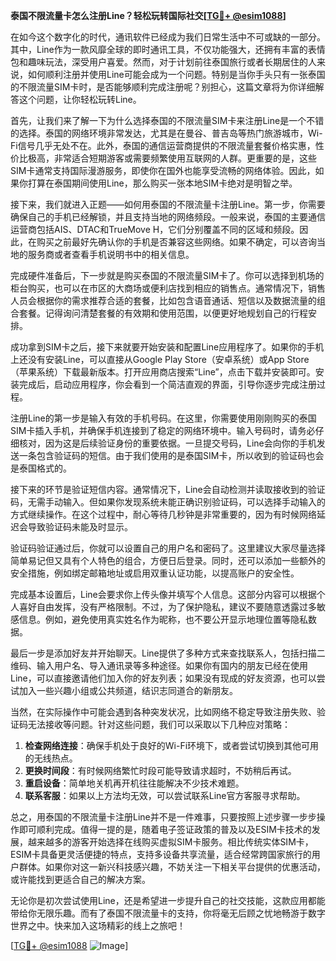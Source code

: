 **泰国不限流量卡怎么注册Line？轻松玩转国际社交[[TG💪+ @esim1088](https://t.me/s/esim1088)]**

在如今这个数字化的时代，通讯软件已经成为我们日常生活中不可或缺的一部分。其中，Line作为一款风靡全球的即时通讯工具，不仅功能强大，还拥有丰富的表情包和趣味玩法，深受用户喜爱。然而，对于计划前往泰国旅行或者长期居住的人来说，如何顺利注册并使用Line可能会成为一个问题。特别是当你手头只有一张泰国的不限流量SIM卡时，是否能够顺利完成注册呢？别担心，这篇文章将为你详细解答这个问题，让你轻松玩转Line。

首先，让我们来了解一下为什么选择泰国的不限流量SIM卡来注册Line是一个不错的选择。泰国的网络环境非常发达，尤其是在曼谷、普吉岛等热门旅游城市，Wi-Fi信号几乎无处不在。此外，泰国的通信运营商提供的不限流量套餐价格实惠，性价比极高，非常适合短期游客或需要频繁使用互联网的人群。更重要的是，这些SIM卡通常支持国际漫游服务，即使你在国外也能享受流畅的网络体验。因此，如果你打算在泰国期间使用Line，那么购买一张本地SIM卡绝对是明智之举。

接下来，我们就进入正题——如何用泰国的不限流量卡注册Line。第一步，你需要确保自己的手机已经解锁，并且支持当地的网络频段。一般来说，泰国的主要通信运营商包括AIS、DTAC和TrueMove H，它们分别覆盖不同的区域和频段。因此，在购买之前最好先确认你的手机是否兼容这些网络。如果不确定，可以咨询当地的服务商或者查看手机说明书中的相关信息。

完成硬件准备后，下一步就是购买泰国的不限流量SIM卡了。你可以选择到机场的柜台购买，也可以在市区的大商场或便利店找到相应的销售点。通常情况下，销售人员会根据你的需求推荐合适的套餐，比如包含语音通话、短信以及数据流量的组合套餐。记得询问清楚套餐的有效期和使用范围，以便更好地规划自己的行程安排。

成功拿到SIM卡之后，接下来就要开始安装和配置Line应用程序了。如果你的手机上还没有安装Line，可以直接从Google Play Store（安卓系统）或App Store（苹果系统）下载最新版本。打开应用商店搜索“Line”，点击下载并安装即可。安装完成后，启动应用程序，你会看到一个简洁直观的界面，引导你逐步完成注册过程。

注册Line的第一步是输入有效的手机号码。在这里，你需要使用刚刚购买的泰国SIM卡插入手机，并确保手机连接到了稳定的网络环境中。输入号码时，请务必仔细核对，因为这是后续验证身份的重要依据。一旦提交号码，Line会向你的手机发送一条包含验证码的短信。由于我们使用的是泰国SIM卡，所以收到的验证码也会是泰国格式的。

接下来的环节是验证短信内容。通常情况下，Line会自动检测并读取接收到的验证码，无需手动输入。但如果你发现系统未能正确识别验证码，可以选择手动输入的方式继续操作。在这个过程中，耐心等待几秒钟是非常重要的，因为有时候网络延迟会导致验证码未能及时显示。

验证码验证通过后，你就可以设置自己的用户名和密码了。这里建议大家尽量选择简单易记但又具有个人特色的组合，方便日后登录。同时，还可以添加一些额外的安全措施，例如绑定邮箱地址或启用双重认证功能，以提高账户的安全性。

完成基本设置后，Line会要求你上传头像并填写个人信息。这部分内容可以根据个人喜好自由发挥，没有严格限制。不过，为了保护隐私，建议不要随意透露过多敏感信息。例如，避免使用真实姓名作为昵称，也不要公开显示地理位置等隐私数据。

最后一步是添加好友并开始聊天。Line提供了多种方式来查找联系人，包括扫描二维码、输入用户名、导入通讯录等多种途径。如果你有国内的朋友已经在使用Line，可以直接邀请他们加入你的好友列表；如果没有现成的好友资源，也可以尝试加入一些兴趣小组或公共频道，结识志同道合的新朋友。

当然，在实际操作中可能会遇到各种突发状况，比如网络不稳定导致注册失败、验证码无法接收等问题。针对这些问题，我们可以采取以下几种应对策略：

1. **检查网络连接**：确保手机处于良好的Wi-Fi环境下，或者尝试切换到其他可用的无线热点。
2. **更换时间段**：有时候网络繁忙时段可能导致请求超时，不妨稍后再试。
3. **重启设备**：简单地关机再开机往往能解决不少技术难题。
4. **联系客服**：如果以上方法均无效，可以尝试联系Line官方客服寻求帮助。

总之，用泰国的不限流量卡注册Line并不是一件难事，只要按照上述步骤一步步操作即可顺利完成。值得一提的是，随着电子签证政策的普及以及ESIM卡技术的发展，越来越多的游客开始选择在线购买虚拟SIM卡服务。相比传统实体SIM卡，ESIM卡具备更灵活便捷的特点，支持多设备共享流量，适合经常跨国家旅行的用户群体。如果你对这一新兴科技感兴趣，不妨关注一下相关平台提供的优惠活动，或许能找到更适合自己的解决方案。

无论你是初次尝试使用Line，还是希望进一步提升自己的社交技能，这款应用都能带给你无限乐趣。而有了泰国不限流量卡的支持，你将毫无后顾之忧地畅游于数字世界之中。快来加入这场精彩的线上之旅吧！

[[TG💪+ @esim1088](https://t.me/s/esim1088) ![Image](https://i.postimg.cc/4NQfJmqS/Snipaste-2025-05-13-00-14-12.png)]